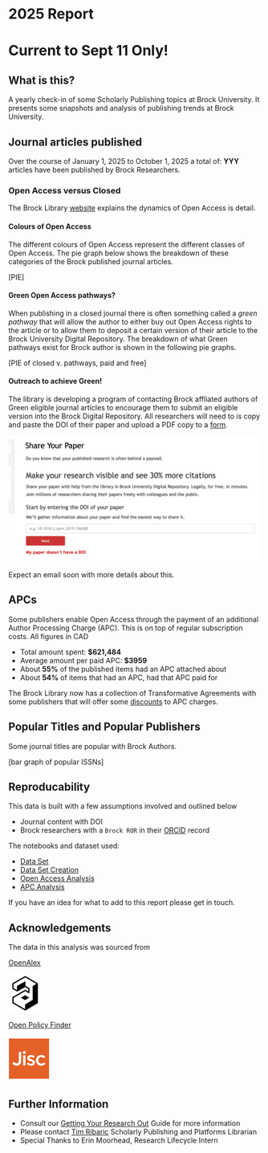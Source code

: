 # 2025 Report

# Current to Sept 11 Only!

## What is this?
A yearly check-in of some Scholarly Publishing topics at Brock University. It presents some snapshots and analysis of publishing trends at Brock University.

## Journal articles published

Over the course of January 1, 2025 to October 1, 2025 a total of: **YYY** articles have been published by Brock Researchers.

### Open Access versus Closed

The Brock Library [website](https://brocku.ca/library/open-access/) explains the dynamics of Open Access is detail.

#### Colours of Open Access

The different colours of Open Access represent the different classes of Open Access. The pie graph below shows the breakdown of these categories of the Brock published journal articles.

[PIE]

#### Green Open Access pathways?

When publishing in a closed journal there is often something called a _green pathway_ that will allow the author to either buy out Open Access rights to the article or to allow them to deposit a certain version of their article to the Brock University Digital Repository. The breakdown of what Green pathways exist for Brock author is shown in the following pie graphs.

[PIE of closed v. pathways, paid and free]

#### Outreach to achieve Green!

The library is developing a program of contacting Brock affliated authors of Green eligible journal articles to encourage them to submit an eligible version into the Brock Digital Repository. All researchers will need to is copy and paste the DOI of their paper and upload a PDF copy to a [form]().

![Share Your Papers](syp_form.png)

Expect an email soon with more details about this.

## APCs

Some publishers enable Open Access through the payment of an additional Author Processing Charge (APC). This is on top of regular subscription costs. All figures in CAD

- Total amount spent: **$621,484**
- Average amount per paid APC: **$3959**
- About **55%** of the published items had an APC attached about
- About **54%** of items that had an APC, had that APC paid for

The Brock Library now has a collection of Transformative Agreements with some publishers that will offer some [discounts](https://brocku.ca/library/open-access/open-access-investments/#1675264614266-ad3c5d97-5fef) to APC charges.


## Popular Titles and Popular Publishers

Some journal titles are popular with Brock Authors.

[bar graph of popular ISSNs]




## Reproducability

This data is built with a few assumptions involved and outlined below

- Journal content with DOI
- Brock researchers with a `Brock ROR` in their [ORCID](https://orcid.org/) record


The notebooks and dataset used:

- [Data Set]()
- [Data Set Creation]()
- [Open Access Analysis]()
- [APC Analysis](2025_APC_Analysis.ipynb)

If you have an idea for what to add to this report please get in touch.

## Acknowledgements

The data in this analysis was sourced from

[OpenAlex](https://openalex.org/)

![open_alex](OpenAlex.png) 


[Open Policy Finder](https://openpolicyfinder.jisc.ac.uk/)

![policy_finder](JISC.png)



## Further Information

- Consult our [Getting Your Research Out]() Guide for more information
- Please contact [Tim Ribaric](https://brocku.ca/library/tim-ribaric/) Scholarly Publishing and Platforms Librarian
- Special Thanks to Erin Moorhead, Research Lifecycle Intern
